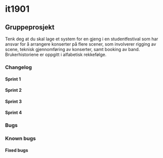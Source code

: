 # it1901
## Gruppeprosjekt 
Tenk deg at du skal lage et system for en gjeng i en studentfestival som har ansvar for å arrangere konserter på flere scener, som involverer rigging av scene, teknisk gjennomføring av konserter, samt booking av band. Brukerhistoriene er oppgitt i alfabetisk rekkefølge.

### Changelog
#### Sprint 1
#### Sprint 2
#### Sprint 3
#### Sprint 4

### Bugs
### Known bugs
#### Fixed bugs
